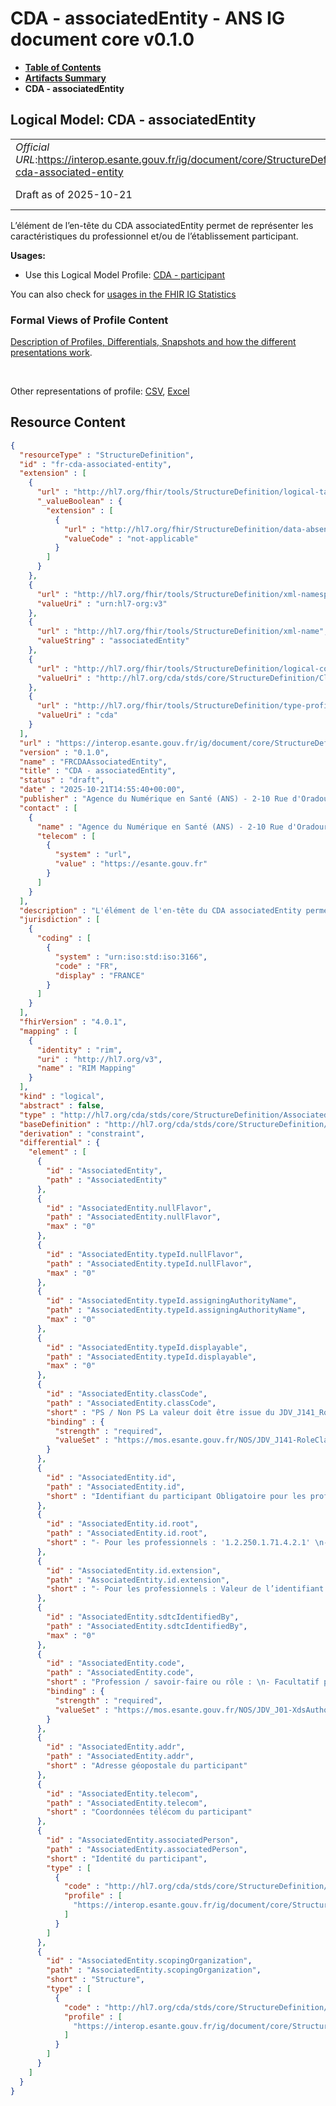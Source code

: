 # CDA - associatedEntity - ANS IG document core v0.1.0

* [**Table of Contents**](toc.md)
* [**Artifacts Summary**](artifacts.md)
* **CDA - associatedEntity**

## Logical Model: CDA - associatedEntity 

| | |
| :--- | :--- |
| *Official URL*:https://interop.esante.gouv.fr/ig/document/core/StructureDefinition/fr-cda-associated-entity | *Version*:0.1.0 |
| Draft as of 2025-10-21 | *Computable Name*:FRCDAAssociatedEntity |

 
L’élément de l’en-tête du CDA associatedEntity permet de représenter les caractéristiques du professionnel et/ou de l’établissement participant. 

**Usages:**

* Use this Logical Model Profile: [CDA - participant](StructureDefinition-fr-cda-participant.md)

You can also check for [usages in the FHIR IG Statistics](https://packages2.fhir.org/xig/ans.document.fr.core|current/StructureDefinition/fr-cda-associated-entity)

### Formal Views of Profile Content

 [Description of Profiles, Differentials, Snapshots and how the different presentations work](http://build.fhir.org/ig/FHIR/ig-guidance/readingIgs.html#structure-definitions). 

 

Other representations of profile: [CSV](StructureDefinition-fr-cda-associated-entity.csv), [Excel](StructureDefinition-fr-cda-associated-entity.xlsx) 



## Resource Content

```json
{
  "resourceType" : "StructureDefinition",
  "id" : "fr-cda-associated-entity",
  "extension" : [
    {
      "url" : "http://hl7.org/fhir/tools/StructureDefinition/logical-target",
      "_valueBoolean" : {
        "extension" : [
          {
            "url" : "http://hl7.org/fhir/StructureDefinition/data-absent-reason",
            "valueCode" : "not-applicable"
          }
        ]
      }
    },
    {
      "url" : "http://hl7.org/fhir/tools/StructureDefinition/xml-namespace",
      "valueUri" : "urn:hl7-org:v3"
    },
    {
      "url" : "http://hl7.org/fhir/tools/StructureDefinition/xml-name",
      "valueString" : "associatedEntity"
    },
    {
      "url" : "http://hl7.org/fhir/tools/StructureDefinition/logical-container",
      "valueUri" : "http://hl7.org/cda/stds/core/StructureDefinition/ClinicalDocument"
    },
    {
      "url" : "http://hl7.org/fhir/tools/StructureDefinition/type-profile-style",
      "valueUri" : "cda"
    }
  ],
  "url" : "https://interop.esante.gouv.fr/ig/document/core/StructureDefinition/fr-cda-associated-entity",
  "version" : "0.1.0",
  "name" : "FRCDAAssociatedEntity",
  "title" : "CDA - associatedEntity",
  "status" : "draft",
  "date" : "2025-10-21T14:55:40+00:00",
  "publisher" : "Agence du Numérique en Santé (ANS) - 2-10 Rue d'Oradour-sur-Glane, 75015 Paris",
  "contact" : [
    {
      "name" : "Agence du Numérique en Santé (ANS) - 2-10 Rue d'Oradour-sur-Glane, 75015 Paris",
      "telecom" : [
        {
          "system" : "url",
          "value" : "https://esante.gouv.fr"
        }
      ]
    }
  ],
  "description" : "L'élément de l'en-tête du CDA associatedEntity permet de représenter les caractéristiques du professionnel et/ou de l'établissement participant.",
  "jurisdiction" : [
    {
      "coding" : [
        {
          "system" : "urn:iso:std:iso:3166",
          "code" : "FR",
          "display" : "FRANCE"
        }
      ]
    }
  ],
  "fhirVersion" : "4.0.1",
  "mapping" : [
    {
      "identity" : "rim",
      "uri" : "http://hl7.org/v3",
      "name" : "RIM Mapping"
    }
  ],
  "kind" : "logical",
  "abstract" : false,
  "type" : "http://hl7.org/cda/stds/core/StructureDefinition/AssociatedEntity",
  "baseDefinition" : "http://hl7.org/cda/stds/core/StructureDefinition/AssociatedEntity",
  "derivation" : "constraint",
  "differential" : {
    "element" : [
      {
        "id" : "AssociatedEntity",
        "path" : "AssociatedEntity"
      },
      {
        "id" : "AssociatedEntity.nullFlavor",
        "path" : "AssociatedEntity.nullFlavor",
        "max" : "0"
      },
      {
        "id" : "AssociatedEntity.typeId.nullFlavor",
        "path" : "AssociatedEntity.typeId.nullFlavor",
        "max" : "0"
      },
      {
        "id" : "AssociatedEntity.typeId.assigningAuthorityName",
        "path" : "AssociatedEntity.typeId.assigningAuthorityName",
        "max" : "0"
      },
      {
        "id" : "AssociatedEntity.typeId.displayable",
        "path" : "AssociatedEntity.typeId.displayable",
        "max" : "0"
      },
      {
        "id" : "AssociatedEntity.classCode",
        "path" : "AssociatedEntity.classCode",
        "short" : "PS / Non PS La valeur doit être issue du JDV_J141_RoleClass_CISIS (1.2.250.1.213.1.1.5.588).",
        "binding" : {
          "strength" : "required",
          "valueSet" : "https://mos.esante.gouv.fr/NOS/JDV_J141-RoleClass-CISIS/FHIR/JDV-J141-RoleClass-CISIS"
        }
      },
      {
        "id" : "AssociatedEntity.id",
        "path" : "AssociatedEntity.id",
        "short" : "Identifiant du participant Obligatoire pour les professionnels"
      },
      {
        "id" : "AssociatedEntity.id.root",
        "path" : "AssociatedEntity.id.root",
        "short" : "- Pour les professionnels : '1.2.250.1.71.4.2.1' \n- Pour les autres : libre"
      },
      {
        "id" : "AssociatedEntity.id.extension",
        "path" : "AssociatedEntity.id.extension",
        "short" : "- Pour les professionnels : Valeur de l’identifiant du professionnel participant. Source : valeur de PS_IdNat (voir annexe [6]) \n- Pour les autres : libre"
      },
      {
        "id" : "AssociatedEntity.sdtcIdentifiedBy",
        "path" : "AssociatedEntity.sdtcIdentifiedBy",
        "max" : "0"
      },
      {
        "id" : "AssociatedEntity.code",
        "path" : "AssociatedEntity.code",
        "short" : "Profession / savoir-faire ou rôle : \n- Facultatif pour les PS, non PS et systèmes \n- Facultatif pour patient/usager",
        "binding" : {
          "strength" : "required",
          "valueSet" : "https://mos.esante.gouv.fr/NOS/JDV_J01-XdsAuthorSpecialty-CISIS/FHIR/JDV-J01-XdsAuthorSpecialty-CISIS"
        }
      },
      {
        "id" : "AssociatedEntity.addr",
        "path" : "AssociatedEntity.addr",
        "short" : "Adresse géopostale du participant"
      },
      {
        "id" : "AssociatedEntity.telecom",
        "path" : "AssociatedEntity.telecom",
        "short" : "Coordonnées télécom du participant"
      },
      {
        "id" : "AssociatedEntity.associatedPerson",
        "path" : "AssociatedEntity.associatedPerson",
        "short" : "Identité du participant",
        "type" : [
          {
            "code" : "http://hl7.org/cda/stds/core/StructureDefinition/Person",
            "profile" : [
              "https://interop.esante.gouv.fr/ig/document/core/StructureDefinition/fr-cda-assigned-person"
            ]
          }
        ]
      },
      {
        "id" : "AssociatedEntity.scopingOrganization",
        "path" : "AssociatedEntity.scopingOrganization",
        "short" : "Structure",
        "type" : [
          {
            "code" : "http://hl7.org/cda/stds/core/StructureDefinition/Organization",
            "profile" : [
              "https://interop.esante.gouv.fr/ig/document/core/StructureDefinition/fr-cda-represented-organization"
            ]
          }
        ]
      }
    ]
  }
}

```
